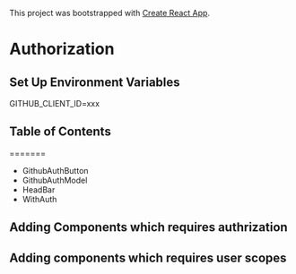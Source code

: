 This project was bootstrapped with [Create React App](https://github.com/facebookincubator/create-react-app).

# Authorization

## Set Up Environment Variables

GITHUB_CLIENT_ID=xxx

## Table of Contents
=======
- GithubAuthButton
- GithubAuthModel
- HeadBar
- WithAuth

## Adding Components which requires authrization

## Adding components which requires user scopes
